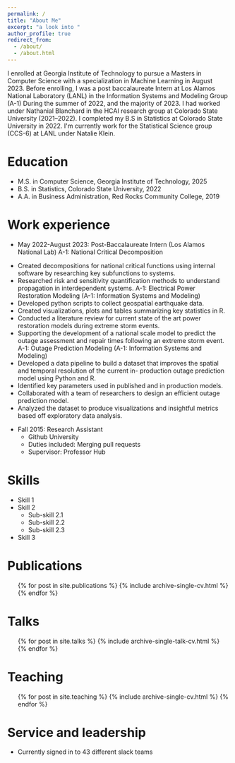 ```yaml
---
permalink: /
title: "About Me"
excerpt: "a look into "
author_profile: true
redirect_from: 
  - /about/
  - /about.html
---
```


I enrolled at Georgia Institute of Technology to pursue a Masters in Computer Science with a specialization in Machine Learning in August 2023. Before enrolling, I was a post baccalaureate Intern at Los Alamos National Laboratory (LANL) in the Information Systems and Modeling Group (A-1) During the summer of 2022, and the majority of 2023. I had worked under Nathanial Blanchard in the HCAI research group at Colorado State University (2021–2022). I completed my B.S in Statistics at Colorado State University in 2022. I'm currently work for the Statistical Science group (CCS-6) at LANL under Natalie Klein. 

Education
======
* M.S. in Computer Science, Georgia Institute of Technology, 2025
* B.S. in Statistics, Colorado State University, 2022
* A.A. in Business Administration, Red Rocks Community College, 2019

Work experience
======
* May 2022-August 2023: Post-Baccalaureate Intern (Los Alamos National Lab)
A-1: National Critical Decomposition
- Created decompositions for national critical functions using internal software by researching key subfunctions to systems.
- Researched risk and sensitivity quantification methods to understand propagation in interdependent systems.
A-1: Electrical Power Restoration Modeling (A-1: Information Systems and Modeling)
- Developed python scripts to collect geospatial earthquake data.
- Created visualizations, plots and tables summarizing key statistics in R.
- Conducted a literature review for current state of the art power restoration models during extreme storm events.
- Supporting the development of a national scale model to predict the outage assessment and repair times following an extreme storm event.
A-1: Outage Prediction Modeling (A-1: Information Systems and Modeling)
- Developed a data pipeline to build a dataset that improves the spatial and temporal resolution of the current in- production outage prediction model using Python and R.
- Identified key parameters used in published and in production models.
- Collaborated with a team of researchers to design an efficient outage prediction model.
- Analyzed the dataset to produce visualizations and insightful metrics based off exploratory data analysis.


* Fall 2015: Research Assistant
  * Github University
  * Duties included: Merging pull requests
  * Supervisor: Professor Hub
  
Skills
======
* Skill 1
* Skill 2
  * Sub-skill 2.1
  * Sub-skill 2.2
  * Sub-skill 2.3
* Skill 3

Publications
======
  <ul>{% for post in site.publications %}
    {% include archive-single-cv.html %}
  {% endfor %}</ul>
  
Talks
======
  <ul>{% for post in site.talks %}
    {% include archive-single-talk-cv.html %}
  {% endfor %}</ul>
  
Teaching
======
  <ul>{% for post in site.teaching %}
    {% include archive-single-cv.html %}
  {% endfor %}</ul>
  
Service and leadership
======
* Currently signed in to 43 different slack teams


